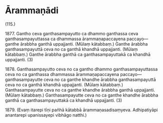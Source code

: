 

# Ārammaṇādi







(115.)

1877\. Gantho ceva ganthasampayutto ca dhammo ganthassa ceva ganthasampayuttassa ca dhammassa ārammaṇapaccayena paccayo—  ganthe ārabbha ganthā uppajjanti. (Mūlaṃ kātabbaṃ.) Ganthe ārabbha ganthasampayuttā ceva no ca ganthā khandhā uppajjanti. (Mūlaṃ kātabbaṃ.) Ganthe ārabbha ganthā ca ganthasampayuttakā ca khandhā uppajjanti. (3)

1878\. Ganthasampayutto ceva no ca gantho dhammo ganthasampayuttassa ceva no ca ganthassa dhammassa ārammaṇapaccayena paccayo—  ganthasampayutte ceva no ca ganthe khandhe ārabbha ganthasampayuttā ceva no ca ganthā khandhā uppajjanti. (Mūlaṃ kātabbaṃ.) Ganthasampayutte ceva no ca ganthe khandhe ārabbha ganthā uppajjanti. (Mūlaṃ kātabbaṃ.) Ganthasampayutte ceva no ca ganthe khandhe ārabbha ganthā ca ganthasampayuttakā ca khandhā uppajjanti. (3)

1879\. (Evaṃ itarepi tīṇi pañhā kātabbā ārammaṇasadisaṃyeva. Adhipatiyāpi anantarepi upanissayepi vibhāgo natthi.)



